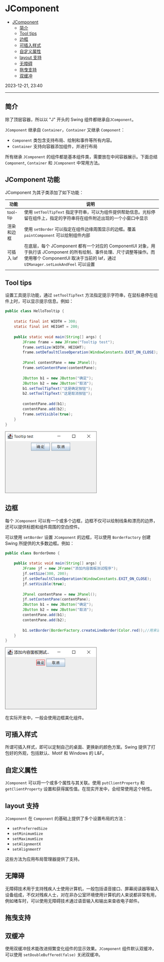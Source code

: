 # JComponent

- [JComponent](#jcomponent)
  - [简介](#简介)
  - [Tool tips](#tool-tips)
  - [边框](#边框)
  - [可插入样式](#可插入样式)
  - [自定义属性](#自定义属性)
  - [layout 支持](#layout-支持)
  - [无障碍](#无障碍)
  - [拖曳支持](#拖曳支持)
  - [双缓冲](#双缓冲)

2023-12-21, 23:40
****

## 简介

除了顶层容器，所以以 "J" 开头的 Swing 组件都继承自`JComponent`。

`JComponent` 继承自 `Container`，`Container` 又继承 `Component`：

- `Component` 类包含支持布局、绘制和事件等所有内容。
- `Container` 支持向容器添加组件，并进行布局

所有继承 `JComponent` 的组件都是基本组件类，需要放在中间容器展示。下面总结 `Component`, `Container` 和 `JComponent` 中常用方法。

## JComponent 功能

JComponent 为其子类添加了如下功能：

| 功能       | 说明                                                         |
| ---------- | ------------------------------------------------------------ |
| tool-tip   | 使用 `setToolTipText` 指定字符串，可以为组件提供帮助信息。光标停留在组件上，指定的字符串将在组件附近出现的一个小窗口中显示 |
| 渲染和边框 | 使用 `setBorder` 可以指定在组件边缘周围显示的边框。覆盖 `paintComponent` 可以绘制组件内部 |
| 可插入 laf | 在底层，每个 JComponent 都有一个对应的 ComponentUI 对象，用于执行该 JComponent 的所有绘制、事件处理、尺寸调整等操作。而使用哪个 ComponentUI 取决于当前的 laf，通过 `UIManager.setLookAndFeel` 可以设置 |
|            |                                                              |



## Tool tips

设置工具提示功能，通过 `setToolTipText` 方法指定提示字符串，在鼠标悬停在组件上时，可以显示提示信息。例如：

```java
public class HelloTooltip {

    static final int WIDTH = 300;
    static final int HEIGHT = 200;

    public static void main(String[] args) {
        JFrame frame = new JFrame("Tooltip test");
        frame.setSize(WIDTH, HEIGHT);
        frame.setDefaultCloseOperation(WindowConstants.EXIT_ON_CLOSE);

        JPanel contentPane = new JPanel();
        frame.setContentPane(contentPane);

        JButton b1 = new JButton("确定");
        JButton b2 = new JButton("取消");
        b1.setToolTipText("这是确定按钮");
        b2.setToolTipText("这是取消按钮");

        contentPane.add(b1);
        contentPane.add(b2);
        frame.setVisible(true);
    }
}
```





<img src="images/image-20231221232657504.png" width="300"/>

## 边框

每个 `JComponent` 可以有一个或多个边框，边框不仅可以绘制线条和漂亮的边界，还可以提供标题和组件周围的空白控件。

可以使用 `setBorder` 设置 `JComponent` 的边框，可以使用 `BorderFactory` 创建 Swing 所提供的大多数边框。例如：

```java
public class BorderDemo {

    public static void main(String[] args) {
        JFrame jf = new JFrame("添加内容面板测试程序");
        jf.setSize(300, 200);
        jf.setDefaultCloseOperation(WindowConstants.EXIT_ON_CLOSE);
        jf.setVisible(true);

        JPanel contentPane = new JPanel();
        jf.setContentPane(contentPane);
        JButton b1 = new JButton("确定");
        JButton b2 = new JButton("取消");
        contentPane.add(b1);
        contentPane.add(b2);

        b1.setBorder(BorderFactory.createLineBorder(Color.red));//用来设置按钮组件的边框
    }
}
```

<img src="images/image-20231221233113870.png" width="300"/>

在实际开发中，一般会使用边框美化组件。

## 可插入样式

所谓可插入样式，即可以定制自己的桌面、更换新的颜色方案。Swing 提供了打包好的外观，包括默认、Motif 和 Windows 的 L&F。

## 自定义属性

`JComponent` 可以将一个或多个属性与其关联。使用 `putClientProperty` 和 `getClientProperty` 设置和获得属性值。在现实开发中，会经常使用这个特性。

## layout 支持

`JComponent` 在 `Component` 的基础上提供了多个设置布局的方法：

- `setPreferredSize`
- `setMinimumSize`
- `setMaximumSize`
- `setAlignmentX`
- `setAlignmentY`

这些方法为应用布局管理器提供了支持。

## 无障碍

无障碍技术用于支持残疾人士使用计算机，一般包括语音接口、屏幕阅读器等输入设备组成，不仅对残疾人士，对在非办公室环境使用计算机的人来说都非常有用，例如堵车时，可以使用无障碍技术通过语音输入和输出来查收电子邮件。

## 拖曳支持

## 双缓冲

使用双缓冲技术能改进频繁变化组件的显示效果。`JComponent` 组件默认双缓冲，可以使用 `setDoubleBuffered(false)` 关闭双缓冲。

